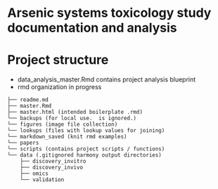 # Arsenic systems toxicology study documentation and analysis

# Project structure
- data_analysis_master.Rmd contains project analysis blueprint
- rmd organization in progress

```
├── readme.md
├── master.Rmd
├── master.html (intended boilerplate .rmd)
└── backups (for local use.  is ignored.)
└── figures (image file collection)
└── lookups (files with lookup values for joining)
└── markdown_saved (knit rmd examples)
└── papers
└── scripts (contains project scripts / functions)
└── data (.gitignored harmony output directories)
    ├── discovery_invitro
    ├── discovery_invivo
    ├── omics
    └── validation
```
